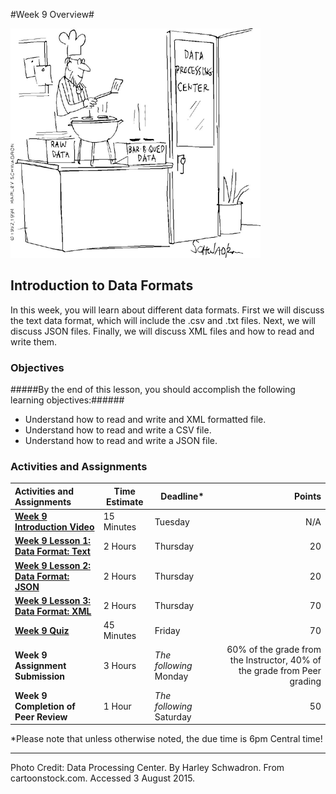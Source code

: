 #Week 9 Overview#

![Data Processing Comic](images/BBQ.gif)
## Introduction to Data Formats ##

In this week, you will learn about different data formats. First we will discuss the text data format, which will include the .csv and .txt files. Next, we will discuss JSON files. Finally, we will discuss XML files and how to read and write them.

### Objectives ###

#####By the end of this lesson, you should accomplish the following learning objectives:######

- Understand how to read and write and XML formatted file.
- Understand how to read and write a CSV file.
- Understand how to read and write a JSON file.

### Activities and Assignments ###

|Activities and Assignments | Time Estimate | Deadline* | Points|
|:------| -----|-------|----------:|
|**[Week 9 Introduction Video][w9v]**|15 Minutes|Tuesday|N/A|
|**[Week 9 Lesson 1: Data Format: Text](lesson1.md)**| 2 Hours |Thursday| 20|
|**[Week 9 Lesson 2: Data Format: JSON](lesson2.md)**| 2 Hours | Thursday | 20 |
|**[Week 9 Lesson 3: Data Format: XML](lesson3.md)**| 2 Hours | Thursday| 70 |
|**[Week 9 Quiz][w9q]**| 45 Minutes | Friday | 70|
|**Week 9 Assignment Submission**| 3 Hours | *The following* Monday | 60% of the grade from the Instructor, 40% of the grade from Peer grading | 
|**Week 9 Completion of Peer Review**| 1 Hour | *The following* Saturday | 50 | 

*Please note that unless otherwise noted, the due time is 6pm Central time!

----------
[w9v]: https://mediaspace.illinois.edu/media/
[w9q]: https://learn.illinois.edu/mod/quiz/


Photo Credit: Data Processing Center.  By Harley Schwadron. From cartoonstock.com.  Accessed 3 August 2015.

